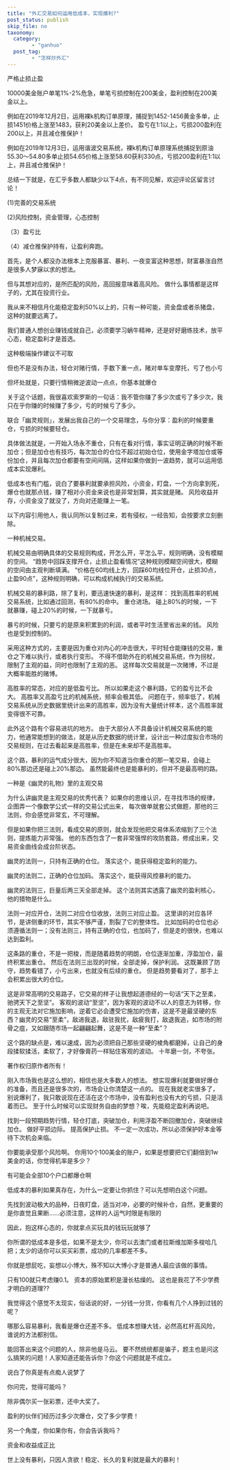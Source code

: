 ```yaml
---
title: "外汇交易如何运用低成本，实现爆利?"
post_status: publish
skip_file: no
taxonomy:
  category:
        - "ganhuo"
  post_tag:
        - "怎样炒外汇"
---
```


严格止损止盈

10000美金账户单笔1%-2%危急，单笔亏损控制在200美金，盈利控制在200美金以上。

例如在2019年12月2日，运用裸k机构订单原理，捕捉到1452-1456黄金多单，止损1451价格上涨至1483，获利20美金以上差价。 盈亏在1:1以上，亏损200盈利在200以上，并且减仓推保护！

例如在2019年12月3日，运用谐波交易系统，裸k机构订单原理系统捕捉到原油55.30～54.80多单止损54.65价格上涨至58.60获利330点，亏损200盈利在1:1以上，并且减仓推保护！

总结一下就是，在汇乎多数人都缺少以下4点，有不同见解，欢迎评论区留言讨论！

(1)完善的交易系统

(2)风险控制，资金管理，心态控制

（3）盈亏比

（4）减仓推保护持有，让盈利奔跑。

首先，是个人都没办法根本上克服暴富、暴利、一夜变富这种思想，财富暴涨自然是很多人梦寐以求的想法。

但与其想对应的，是所匹配的风险，高回报意味着高风险。 做什么事情都是这样子的，尤其在投资行业。

我从来不相信月化能稳定盈利50%以上的，只有一种可能，资金盘或者杀猪盘，这种的就要远离了。

我们普通人想创业赚钱成就自己，必须要学习蜗牛精神，还是好好磨练技术，放平心态，稳定盈利才是首选。

这种极端操作建议不可取

但也不是没有办法，轻仓对赌行情，手数下重一点，赌对单车变摩托，亏了也小亏

但坏处就是，只要行情稍微逆波动一点点，你基本就爆仓​

关于这个话题，我很喜欢索罗斯的一句话：我不管你赚了多少次或亏了多少次，我只在乎你赚的时候赚了多少，亏的时候亏了多少。

联合「幽灵规则」，发展出我自己的一个交易理念，与你分享：盈利的时候要重仓，亏损的时候要轻仓。

具体做法就是，一开始入场永不重仓，只有在看对行情，事实证明正确的时候不断加仓；但是加仓也有技巧，每次加仓的仓位不超过初始仓位，使用金字塔加仓或等份加仓，并且每次加仓都要有空间间隔，这样如果你做到一波趋势，就可以运用低成本实现爆利。

低成本也有门槛，说白了要暴利就要承担风险，小资金，盯盘，一个方向拿到死，爆仓也就那点钱，赚了相对小资金来说也是非常划算，其实就是赌。 风险收益并存，小资金没了就没了，方向对还能赚上一笔。

以下内容引用他人，我认同所以复制过来，若有侵权，一经告知，会按要求立刻删除。

一种机械交易。

机械交易由明确具体的交易规则构成，开怎么开，平怎么平，规则明确，没有模糊的空间。 “趋势中回踩支撑开仓，止损止盈看情况”这种规则模糊空间很大，模糊的空间由主观判断填满。 “价格在60均线上方，回踩60均线位开仓，止损30点，止盈90点”，这种规则明确，可以构成机械执行的交易系统。

机械交易的暴利路，除了复利，要迅速快速的暴利，是这样： 找到高胜率的机械交易系统，比如通过回测，有80%的命中。 重仓进场。 碰上80%的时候，一下就暴赚，碰上20%的时候，一下就暴亏。

暴亏的时候，只要亏的是原来积累到的利润，或者平时生活里省出来的钱。 风险也是受到控制的。

采用这种方式的，主要是因为重仓对内心的冲击很大，平时轻仓能赚钱的交易，重仓之下难以执行，或者执行变形。 不得不借助外在的机械交易系统，作为拐杖，限制了主观的益，同时也限制了主观的恶。 这样每次交易就是一次赌博，不过是大概率能胜的赌博。

高胜率的常态，对应的是低盈亏比。 所以如果走这个暴利路，它的盈亏比不会大。 高胜率又高盈亏比的机械系统，频率会极其低。 问题在于，频率低了，机械交易系统从历史数据里统计出来的高胜率，因为没有大量统计样本，这个高胜率就变得很不可靠。

此外这个路有个容易进坑的地方。 由于大部分人不具备设计机械交易系统的能力，他通常能想到的做法，就是从历史数据的统计里，设计出一种过度拟合市场的交易规则，在过去看起来是高胜率，但是在未来却不是高胜率。

这个路，暴利的运气成分很大，因为你不知道当你重仓的那一笔交易，会碰上80%那边还是碰上20%那边。 虽然能最终也是能暴利的，但并不是最高明的路。

一种是《幽灵的礼物》里的主观交易

为什么讲幽灵是主观交易的优秀代表？ 如果你的思维认识，在寻找市场的规律，企图弄一个像数学公式一样的交易公式出来， 每次做单就套公式做题，那他的三法则，你会感觉非常玄，不可理解。

但是如果你把三法则，看成交易的原则，就会发现他把交易体系浓缩到了三个法则，提炼能力非常强。 他的东西包含了一套非常强悍的攻防套路，修成出来，交易资金曲线会成台阶状态。

幽灵的法则一，只持有正确的仓位。 落实这个，能获得稳定盈利的能力。

幽灵的法则二，正确的仓位加码。 落实这个，能获得风控暴利的能力。

幽灵的法则三，巨量后两三天全部走掉。 这个法则其实透露了幽灵的盈利核心，他的猎物是什么。

法则一对应开仓，法则二对应仓位收放，法则三对应止盈。 这里讲的对应各环节，是讲侧重的环节，其实不够严谨，割裂了它的整体性。 比如加码的仓位也必须遵循法则一；没有法则三，持有正确的仓位，也加码了，但是走的很快，也难以达到盈利。

这条路的重仓，不是一把梭，而是随着趋势的明朗，仓位逐渐加重，浮盈加仓，最终积累出重仓。 然后在法则三出现的时候，全部走掉，保护利润。 这既兼顾了防守，趋势看错了，小亏出来，也就没有后续的重仓。 但是趋势要看对了，那手上会积累出很大的仓位。

这是非常高明的交易路子，它交易的样子让我想起道德经的一句话“天下之至柔，驰骋天下之至坚”。 客观的波动“至坚”，因为客观的波动不以人的意志为转移，你的主观无法对它施加影响，逆着它必会遭受它施加的伤害，这是不是最坚硬的东西？幽灵的交易“至柔”，敌进我退，敌驻我扰，敌疲我打，敌退我追，如市场的附骨之疽，又如跟随市场一起翩翩起舞，这是不是一种“至柔”？

这个路的缺点是，难以速成，因为必须把自己那些坚硬的棱角都磨掉，让自己的身段揉软揉活，柔软了，才好像膏药一样贴住客观的波动。 十年磨一剑，不夸张。

著作权归原作者所有！

刚入市场我也是这么想的，相信也是大多数人的想法。 想实现爆利就要做好爆仓的准备，而且还是很多次的，市场会让你清楚这一点的。 现在我就老实很多了，别说爆利了，我只敢说现在还活在这个市场中，没有盈利也没有大的亏损，只是活着而已。 至于什么时候可以实现财务自由的梦想？唉，先能稳定盈利再说吧。

找到一段预期趋势行情，轻仓打底，突破加仓，利用浮盈不断回撤加仓，突破继续加仓。 做好平损边际。 提高保护止损。 不一定一次成功，所以必须保护好本金等待下次机会来临。

你要能承受那个风险啊。 你用10个100美金的账户，如果是想要把它们翻倍到1w美金的话，你觉得机率是多少？

有可能会全部10个户口都爆仓啊

低成本的暴利如果真存在，为什么一定要让你抓住？可以先想明白这个问题。

先找到波动极大的品种，日夜盯盘，适当对冲，必要的时候补仓，自然，更重要的是你直觉且果断……必须注意，这样的人运气时限是有限的

因此，抱这样心态的，你就拿点买玩具的钱玩玩就够了

你所谓的低成本是多低，如果不是太少，你可以去澳门或者拉斯维加斯多梭哈几把；太少的话你可以买买彩票，成功的几率都差不多。

你就是想屁吃，妄想以小博大，殊不知以大博小才是普通人最应该做的事情。

只有100就只考虑赚0.1。 资本的原始累积是漫长枯燥的。 这也是我花了不少学费才明白的道理??

我觉得这个感觉不太现实，俗话说的好，一分钱一分货，你看有几个人挣到过钱的呢？

哪那么容易暴利，我看是爆仓还差不多。 低成本想赚大钱，必然高杠杆高风险，谁说的方法都别信。

能回答出来这个问题的人，除非他是马云。 要不然统统都是骗子，题主也是问这么搞笑的问题！人家知道还能告诉你？你这个问题就是不成立。

说白了你真是有点痴人说梦了

你问完，觉得可能吗？

除非偶尔买一张彩票，还中大奖了。

盈利的伙伴们经历过多少次爆仓，交了多少学费！

另一个角度，你如果你有，你会告诉我吗？

资金和收益成正比

世上没有暴利，只因人贪欲！稳定、长久的复利就是最大的暴利！
